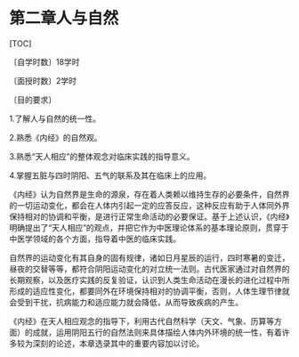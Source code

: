 # 第二章人与自然

[TOC]

〔自学时数〕18学时

〔面授时数〕2学时

〔目的要求〕

1.了解人与自然的统一性。

2.熟悉《内经》的自然观。

3.熟悉“天人相应”的整体观念对临床实践的指导意义。

4.掌握五脏与四时阴阳、五气的联系及其在临床上的应用。

《内经》认为自然界是生命的源泉，存在着人类赖以维持生存的必要条件，自然界的一切运动变化，都会在人体内引起一定的应答反应，这种反应有助于人体同外界保持相对的协调和平衡，是进行正常生命活动的必要保证。基于上述认识，《内经》明确提出了“天人相应”的观点，并把它作为中医理论体系的基本理论原则，贯穿于中医学领域的各个方面，指导着中医的临床实践。

自然界的运动变化有其自身的固有规律，诸如日月星辰的运行，四时寒暑的变迁，昼夜的交替等等，都符合阴阳运动变化的对立统一法则。古代医家通过对自然界的长期观察，以及医疗实践的反复验证，认识到人类生命活动在漫长的进化过程中所形成的适应性变化，都要同外在环境保持相对的协调平衡，否则，人体生理节律就会受到干扰，抗病能力和适应能力就会降低，从而导致疾病的产生。

《内经》在天人相应观念的指导下，利用古代自然科学（天文、气象、历算等方面）的成就，运用阴阳五行的自然法则来具体描绘人体内外环境的统一性，有着许多较为深刻的论述，本章选录其中的重要内容加以讨论。

